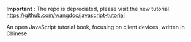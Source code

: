 **Important** : The repo is depreciated, please visit the new tutorial. https://github.com/wangdoc/javascript-tutorial

An open JavaScript tutorial book, focusing on client devices, written in Chinese.
